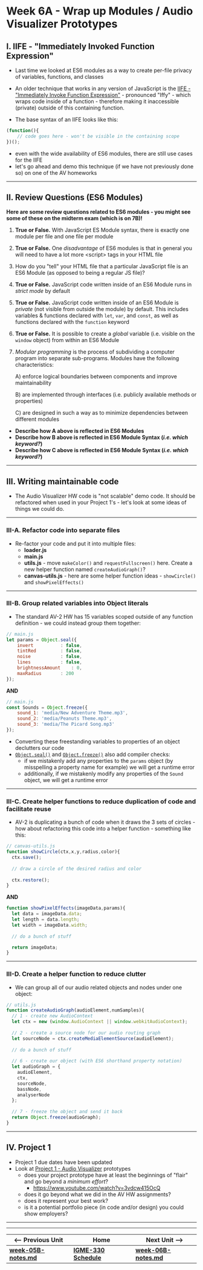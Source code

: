 # Week 6A - Wrap up Modules / Audio Visualizer Prototypes

## I. IIFE - "Immediately Invoked Function Expression"

- Last time we looked at ES6 modules as a way to create per-file privacy of variables, functions, and classes
- An older technique that works in any version of JavaScript is the [IIFE - "Immediately Invoke Function Expression"](https://developer.mozilla.org/en-US/docs/Glossary/IIFE) - pronounced "Iffy" - which wraps code inside of a function - therefore making it inaccessible (private) outside of this containing function.

- The base syntax of an IIFE looks like this:

```js
(function(){
    // code goes here - won't be visible in the containing scope
})();
```

- even with the wide availability of ES6 modules, there are still use cases for the IIFE
- let's go ahead and demo this technique (if we have not previously done so) on one of the AV homeworks

<hr>

<a id="review-questions"></a>
 
## II. Review Questions (ES6 Modules)

**Here are some review questions related to ES6 modules - you might see some of these on the midterm exam (which is on 7B)!**

1) **True or False.** With JavaScript ES Module syntax, there is exactly one module per file and one file per module

2) **True or False.** One *disadvantage* of ES6 modules is that in general you will need to have a lot more &lt;script> tags in your HTML file

3) How do you "tell" your HTML file that a particular JavaScript file is an ES6 Module (as opposed to being a regular JS file)? 

4) **True or False.** JavaScript code written inside of an ES6 Module runs in *strict mode* by default

5) **True or False.** JavaScript code written inside of an ES6 Module is *private* (not visible from outside the module) by default. This includes variables & functions declared with `let`, `var`, and `const`, as well as functions declared with the `function` keyword

6) **True or False.** It is possible to create a *global* variable (i.e. visible on the `window` object) from within an ES6 Module

7) *Modular programming* is the process of subdividing a computer program into separate sub-programs. Modules have the following characteristics:

    A) enforce logical boundaries between components and improve maintainability
  
    B) are implemented through interfaces (i.e. publicly available methods or properties)
  
    C) are designed in such a way as to minimize dependencies between different modules

- **Describe how A above is reflected in ES6 Modules**
- **Describe how B above is reflected in ES6 Module Syntax (*i.e. which keyword?*)**
- **Describe how C above is reflected in ES6 Module Syntax (*i.e. which keyword?*)**

<hr>

<a id="section3"></a>

## III. Writing maintainable code

- The Audio Visualizer HW code is "not scalable" demo code. It should be refactored when used in your Project 1's - let's look at some ideas of things we could do.

<hr>

### III-A. Refactor code into separate files

- Re-factor your code and put it into multiple files:
  - **loader.js**
  - **main.js**
  - **utils.js** - move `makeColor()` and `requestFullscreen()` here. Create a new helper function named `createAudioGraph()`?
  - **canvas-utils.js** - here are some helper function ideas - `showCircle()` and `showPixelEffects()`

<hr>

### III-B. Group related variables into Object literals

- The standard AV-2 HW has 15 variables scoped outside of any function definition - we could instead group them together:

```js
// main.js
let params = Object.seal({
	invert 			: false,
	tintRed 		: false, 
	noise 			: false, 
	lines 			: false,
	brightnessAmount 	: 0,
	maxRadius		: 200
});
```

**AND**

```js
// main.js
const Sounds = Object.freeze({
	sound_1: 'media/New Adventure Theme.mp3',
	sound_2: 'media/Peanuts Theme.mp3',
	sound_3: 'media/The Picard Song.mp3'
});
```

- Converting these freestanding variables to properties of an object declutters our code
- [`Object.seal()`](https://developer.mozilla.org/en-US/docs/Web/JavaScript/Reference/Global_Objects/Object/seal) and [`Object.freeze()`](https://developer.mozilla.org/en-US/docs/Web/JavaScript/Reference/Global_Objects/Object/freeze) also add compiler checks:
  - if we mistakenly add any properties to the `params` object (by misspelling a property name for example) we will get a runtime error
  - additionally, if we mistakenly modify any properties of the `Sound` object, we will get a runtime error

<hr>

### III-C. Create helper functions to reduce duplication of code and facilitate reuse

- AV-2 is duplicating a bunch of code when it draws the 3 sets of circles - how about refactoring this code into a helper function - something like this:

```js
// canvas-utils.js
function showCircle(ctx,x,y,radius,color){
  ctx.save();
  
  // draw a circle of the desired radius and color
  
  ctx.restore();
}
```

**AND**

```js
function showPixelEffects(imageData,params){
  let data = imageData.data;
  let length = data.length;
  let width = imageData.width;
	
  // do a bunch of stuff

  return imageData;
}
```


<hr>
  
### III-D. Create a helper function to reduce clutter

- We can group all of our audio related objects and nodes under one object:

```js
// utils.js
function createAudioGraph(audioElement,numSamples){
  // 1 - create new AudioContext
  let ctx = new (window.AudioContext || window.webkitAudioContext);
	
  // 2 - create a source node for our audio routing graph
  let sourceNode = ctx.createMediaElementSource(audioElement); 
	
  // do a bunch of stuff
	
  // 6 - create our object (with ES6 shorthand property notation)
  let audioGraph = {
    audioElement,
    ctx,
    sourceNode,
    bassNode,
    analyserNode
  };
	
  // 7 - freeze the object and send it back
  return Object.freeze(audioGraph);
}
```

<hr>

## IV. Project 1
- Project 1 due dates have been updated
- Look at [Project 1 - Audio Visualizer](../projects/project-1.md) prototypes
  - does your project prototype have at least the beginnings of "flair" and go beyond a *minimum effort*? 
    - https://www.youtube.com/watch?v=3vdcw415OcQ
  - does it go beyond what we did in the AV HW assignments?
  - does it represent your best work? 
  - is it a potential portfolio piece (in code and/or design) you could show employers?
  

<hr><hr>

| <-- Previous Unit | Home | Next Unit -->
| --- | --- | --- 
| [**week-05B-notes.md**](week-05B-notes.md)     |  [**IGME-330 Schedule**](../schedule.md) | [**week-06B-notes.md**](week-06B-notes.md)
